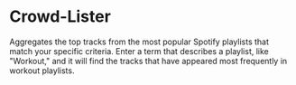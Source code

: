# Crowd-Lister
Aggregates the top tracks from the most popular Spotify playlists that match your specific criteria. Enter a term that describes a playlist, like "Workout," and it will find the tracks that have appeared most frequently in workout playlists.
